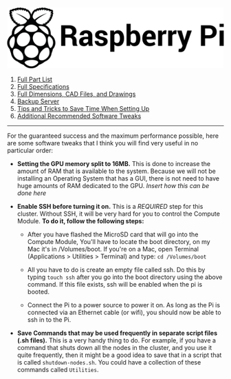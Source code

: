 ![Image of the Black and White Raspberry Pi Foundation Logo](resources/README/pi-logo.png)

1. [Full Part List](part-list.md "Full Part List")
1. [Full Specifications](specs.md "Full Specifications")
1. [Full Dimensions, CAD Files, and Drawings](dimensions.md "Dimensions, 3D models, etc.")
1. [Backup Server](backup-server.md "Backup Server")
5. [Tips and Tricks to Save Time When Setting Up](save-time.md "Time-Saving Tips and Tricks")
6. [Additional Recommended Software Tweaks](tweaks.md "Additional Software Tweaks")
---

For the guaranteed success and the maximum performance possible, here are some software tweaks that I think you will find very useful in no particular order:

* **Setting the GPU memory split to 16MB.** This is done to increase the amount of RAM that is available to the system. Because we will not be installing an Operating System that has a GUI, there is not need to have huge amounts of RAM dedicated to the GPU. *Insert how this can be done here*

* **Enable SSH before turning it on.** This is a *REQUIRED* step for this cluster. Without SSH, it will be very hard for you to control the Compute Module. **To do it, follow the following steps:**
  * After you have flashed the MicroSD card that will go into the Compute Module, You'll have to locate the boot directory, on my Mac it's in /Volumes/boot. If you're on a Mac, open Terminal (Applications > Utilities > Terminal) and type: ```cd /Volumes/boot```
  
  * All you have to do is create an empty file called ssh. Do this by typing ```touch ssh``` after you go into the boot directory using the above command. If this file exists, ssh will be enabled when the pi is booted.
  
  * Connect the Pi to a power source to power it on. As long as the Pi is connected via an Ethernet cable (or wifi), you should now be able to ssh in to the Pi.

* **Save Commands that may be used frequently in separate script files (.sh files).** This is a very handy thing to do. For example, if you have a command that shuts down all the nodes in the cluster, and you use it quite frequently, then it might be a good idea to save that in a script that is called ```shutdown-nodes.sh```. You could have a collection of these commands called ```Utilities```.
